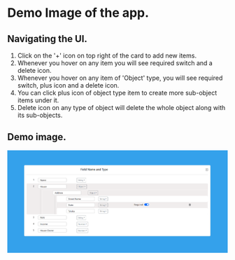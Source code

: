 # Demo Image of the app.

## Navigating the UI.
1. Click on the '+' icon on top right of the card to add new items.
2. Whenever you hover on any item you will see required switch and a delete icon.
3. Whenever you hover on any item of 'Object' type, you will see required switch, plus icon and a delete icon.
4. You can click plus icon of object type item to create more sub-object items under it.
5. Delete icon on any type of object will delete the whole object along with its sub-objects.

## Demo image.

![alt text](https://github.com/avaneeshdayadav/React_form_app/blob/main/public/jsonUi.png)
